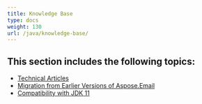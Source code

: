 ```yaml
---
title: Knowledge Base
type: docs
weight: 130
url: /java/knowledge-base/
---
```


## **This section includes the following topics:** 
- [Technical Articles](/java/technical-articles/)
- [Migration from Earlier Versions of Aspose.Email](/email/java/migration-from-earlier-versions-of-aspose-email/)
- [Compatibility with JDK 11](/java/compatibility-with-jdk-11/)
